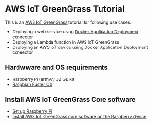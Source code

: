 # AWS IoT GreenGrass Tutorial

This is an [AWS IoT GreenGrass](https://aws.amazon.com/greengrass/) tutorial for following use cases:
  - Deploying a web service using [Docker Application Deployment](https://docs.aws.amazon.com/greengrass/latest/developerguide/docker-app-connector.html) connector
  - Deploying a Lambda function in AWS IoT GreenGrass
  - Deploying an AWS IoT device using Docker Application Deployment coneector
  
## Hardwware and OS requirements
 
- Raspberry Pi (armv7) 32 GB kit
- [Raspbian Buster OS](https://www.raspberrypi.org/downloads/raspbian/)

## Install AWS IoT GreenGrass Core software
 
- [Set up Raspberry Pi](https://docs.aws.amazon.com/greengrass/latest/developerguide/setup-filter.rpi.html)
- [Install AWS IoT GreenGrass core software  on the Raspberry  device](https://docs.aws.amazon.com/greengrass/latest/developerguide/module2.html)
 
